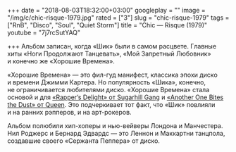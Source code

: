 +++
date = "2018-08-03T18:32:00+03:00"
googleplay = ""
image = "/img/c/chic-risque-1979.jpg"
rated = ["3"]
slug = "chic-risque-1979"
tags = ["RnB", "Disco", "Soul", "Quiet Storm"]
title = "Chic — Risque (1979)"
youtube = "7j7rcSutYAQ"

+++
Альбом записан, когда «Шик» были в самом расцвете. Главные хиты «Ноги Продолжают Танцевать», «Мой Запретный Любовник» и конечно же «Хорошие Времена».

«Хорошие Времена» — это фил-гуд манифест, классика эпохи диско и времени Джимми Картера. Но популярность «Шика», конечно, не ограничивается любителями диско. «Хорошие Времена» стала основой и для [«Rapper’s Delight» от Sugarhill Gang](https://www.youtube.com/watch?v=rKTUAESacQM) и [«Another One Bites the Dust» от Queen](https://www.youtube.com/watch?v=rY0WxgSXdEE). Это подчеркивает тот факт, что «Шик» повлияли и на ранних рэпперов, и на арт-рокеров.

Альбом полюбили хип-хоперы и нью-вейверы Лондона и Манчестера. Нил Роджерс и Бернард Эдвардс — это Леннон и Маккартни танцпола, создавшие своего «Сержанта Пеппера» от диско.

